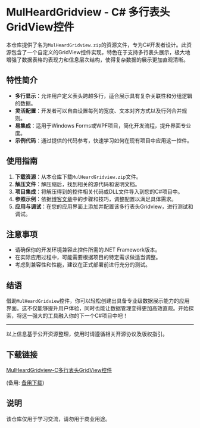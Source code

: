 # MulHeardGridview - C# 多行表头GridView控件

本仓库提供了名为`MulHeardGridview.zip`的资源文件，专为C#开发者设计。此资源包含了一个自定义的GridView控件实现，特色在于支持多行表头展示，极大地增强了数据表格的表现力和信息层次结构，使得复杂数据的展示更加直观清晰。

## 特性简介

- **多行显示**：允许用户定义表头跨越多行，适合展示具有复杂关联性和分组逻辑的数据。
- **灵活配置**：开发者可以自由设置每列的宽度、文本对齐方式以及行列合并规则。
- **易集成**：适用于Windows Forms或WPF项目，简化开发流程，提升界面专业度。
- **示例代码**：通过提供的代码参考，快速学习如何在现有项目中应用这一控件。

## 使用指南

1. **下载资源**：从本仓库下载`MulHeardGridview.zip`文件。
2. **解压文件**：解压缩后，找到相关的源代码和说明文档。
3. **项目集成**：将解压得到的控件相关代码或DLL文件导入到您的C#项目中。
4. **参照示例**：依据[博客文章](https://blog.csdn.net/xjzdr/article/details/115414497)中的步骤和技巧，调整配置以满足具体需求。
5. **应用与调试**：在您的应用界面上添加并配置该多行表头Gridview，进行测试和调试。

## 注意事项

- 请确保你的开发环境兼容此控件所需的.NET Framework版本。
- 在实际应用过程中，可能需要根据项目的特定需求做适当调整。
- 考虑到兼容性和性能，建议在正式部署前进行充分的测试。

## 结语

借助`MulHeardGridview`控件，你可以轻松创建出具备专业级数据展示能力的应用界面。这不仅能够提升用户体验，同时也能让数据管理变得更加高效直观。开始探索，将这一强大的工具融入你的下一个C#项目中吧！

---

以上信息基于公开资源整理，使用时请遵循相关开源协议及版权指引。

## 下载链接
[MulHeardGridview-C多行表头GridView控件](https://pan.quark.cn/s/476cabe7f6f6) 

(备用: [备用下载](https://pan.baidu.com/s/15EcqXRbSgtsCkMcfpOnWnQ?pwd=cxbf))

## 说明

该仓库仅用于学习交流，请勿用于商业用途。
